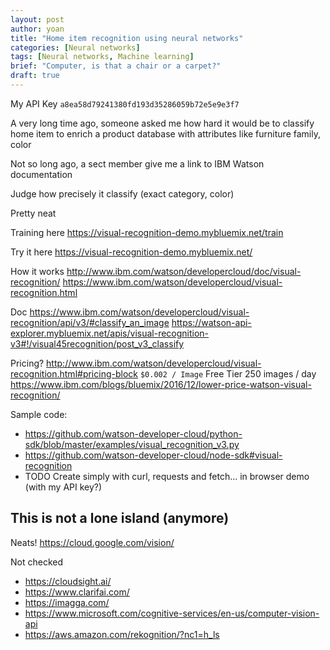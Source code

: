 ```yaml
---
layout: post
author: yoan
title: "Home item recognition using neural networks"
categories: [Neural networks]
tags: [Neural networks, Machine learning]
brief: "Computer, is that a chair or a carpet?"
draft: true
---
```


My API Key `a8ea58d79241380fd193d35286059b72e5e9e3f7`

A very long time ago, someone asked me how hard it would be to classify home
item to enrich a product database with attributes like furniture family, color

Not so long ago, a sect member give me a link to IBM Watson documentation

Judge how precisely it classify (exact category, color)

Pretty neat

Training here
https://visual-recognition-demo.mybluemix.net/train

Try it here
https://visual-recognition-demo.mybluemix.net/

How it works
http://www.ibm.com/watson/developercloud/doc/visual-recognition/
https://www.ibm.com/watson/developercloud/visual-recognition.html

Doc
https://www.ibm.com/watson/developercloud/visual-recognition/api/v3/#classify_an_image
https://watson-api-explorer.mybluemix.net/apis/visual-recognition-v3#!/visual45recognition/post_v3_classify

Pricing?
http://www.ibm.com/watson/developercloud/visual-recognition.html#pricing-block
`$0.002 / Image` Free Tier 250 images / day
https://www.ibm.com/blogs/bluemix/2016/12/lower-price-watson-visual-recognition/

Sample code:
* https://github.com/watson-developer-cloud/python-sdk/blob/master/examples/visual_recognition_v3.py
* https://github.com/watson-developer-cloud/node-sdk#visual-recognition
* TODO Create simply with curl, requests and fetch... in browser demo (with my API key?)

## This is not a lone island (anymore)

Neats!
https://cloud.google.com/vision/

Not checked
* https://cloudsight.ai/
* https://www.clarifai.com/
* https://imagga.com/
* https://www.microsoft.com/cognitive-services/en-us/computer-vision-api
* https://aws.amazon.com/rekognition/?nc1=h_ls
